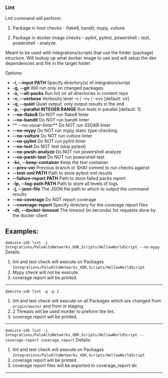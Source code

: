 ### Lint

  Lint command will perform:

  1. Package in host checks - flake8, bandit, mypy, vulture.

  2. Package in docker image checks -  pylint, pytest, powershell - test, powershell -
  analyze.

  Meant to be used with integrations/scripts that use the folder (package) structure. Will
  lookup up what docker image to use and will setup the dev dependencies and file in the target
  folder.

Options:
*  **-i, --input PATH**
    Specify directory(s) of integration/script
*  **-g, --git**
    Will run only on changed packages
*  **-a, --all-packs**
    Run lint on all directories in content repo
*  **-v, --verbose**
    Verbosity level -v / -vv / -vvv  [default: vv]
*  **-q, --quiet**
    Quiet output, only output results in the end
*  **-p, --parallel INTEGER RANGE**
    Run tests in parallel  [default: 1]
*  **--no-flake8**
    Do NOT run flake8 linter
*  **--no-bandit**
    Do NOT run bandit linter
*  ** --no-xsoar-linter**
    Do NOT run XSOAR linter
*  **--no-mypy**
    Do NOT run mypy static type checking
*  **--no-vulture**
    Do NOT run vulture linter
*  **--no-pylint**
    Do NOT run pylint linter
*  **--no-test**
    Do NOT test (skip pytest)
*  **--no-pwsh-analyze**
    Do NOT run powershell analyze
*  **--no-pwsh-test**
    Do NOT run powershell test
*  **-kc, --keep-container**
    Keep the test container
*  **--prev-ver**
    Previous branch or SHA1 commit to run checks against
*  **--test-xml PATH**
    Path to store pytest xml results
*  **--failure-report PATH**
    Path to store failed packs report
*  **-lp, --log-path PATH**
    Path to store all levels of logs
*  **-j, --json-file**
    The JSON file path to which to output the command results
*  **--no-coverage**
    Do NOT report coverage
*  **--coverage-report**
    Specify directory for the coverage report files
*  **-dt, --docker-timeout**
    The timeout (in seconds) for requests done by the docker client


**Examples**:
---
`demisto-sdk lint -i Integrations/PaloAltoNetworks_XDR,Scripts/HellowWorldScript --no-mypy`
Details:
1. lint and test check will execute on Packages `Integrations/PaloAltoNetworks_XDR,Scripts/HellowWorldScript`
2. Mypy check will not be execute.
3. coverage report will be printed.
---
`demisto-sdk lint -g -p 2`
1. lint and test check will execute on all Packages which are changed from `origin/master` and from in staging.
2. 2 Threads will be used inorder to preform the lint.
3. coverage report will be printed.
---
`demisto-sdk lint -i Integrations/PaloAltoNetworks_XDR,Scripts/HellowWorldScript --coverage-report coverage_report`
Details:
1. lint and test check will execute on Packages `Integrations/PaloAltoNetworks_XDR,Scripts/HellowWorldScript`
2. coverage report will be printed.
3. coverage report files will be exported to coverage_report dir.
---
